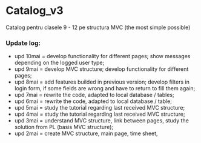 # Catalog_v3
Catalog pentru clasele 9 - 12 pe structura MVC (the most simple possible)
### Update log:
- upd 10mai = develop functionality for different pages; show messages depending on the logged user type;
- upd 9mai = develop MVC structure; develop functionality for different pages;
- upd 8mai = add features builded in previous version; develop filters in login form, if some fields are wrong and have to return to fill them again;
- upd 7mai = rewrite the code, adapted to local database / tables;
- upd 6mai = rewrite the code, adapted to local database / table;
- upd 5mai = study the tutorial regarding last received MVC structure;
- upd 4mai = study the tutorial regarding last received MVC structure;
- upd 3mai = understand MVC structure, link between pages, study the solution from PL (basis MVC structure);
- upd 2mai = create MVC structure, main page, time sheet, 
